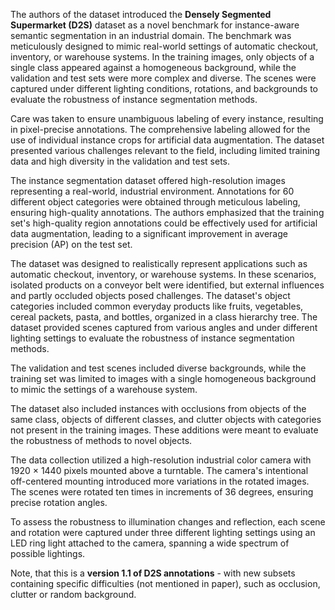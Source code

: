 The authors of the dataset introduced the **Densely Segmented Supermarket (D2S)** dataset as a novel benchmark for instance-aware semantic segmentation in an industrial domain. The benchmark was meticulously designed to mimic real-world settings of automatic checkout, inventory, or warehouse systems. In the training images, only objects of a single class appeared against a homogeneous background, while the validation and test sets were more complex and diverse. The scenes were captured under different lighting conditions, rotations, and backgrounds to evaluate the robustness of instance segmentation methods.

Care was taken to ensure unambiguous labeling of every instance, resulting in pixel-precise annotations. The comprehensive labeling allowed for the use of individual instance crops for artificial data augmentation. The dataset presented various challenges relevant to the field, including limited training data and high diversity in the validation and test sets.

The instance segmentation dataset offered high-resolution images representing a real-world, industrial environment. Annotations for 60 different object categories were obtained through meticulous labeling, ensuring high-quality annotations. The authors emphasized that the training set's high-quality region annotations could be effectively used for artificial data augmentation, leading to a significant improvement in average precision (AP) on the test set.

The dataset was designed to realistically represent applications such as automatic checkout, inventory, or warehouse systems. In these scenarios, isolated products on a conveyor belt were identified, but external influences and partly occluded objects posed challenges. The dataset's object categories included common everyday products like fruits, vegetables, cereal packets, pasta, and bottles, organized in a class hierarchy tree. The dataset provided scenes captured from various angles and under different lighting settings to evaluate the robustness of instance segmentation methods.

The validation and test scenes included diverse backgrounds, while the training set was limited to images with a single homogeneous background to mimic the settings of a warehouse system.

The dataset also included instances with occlusions from objects of the same class, objects of different classes, and clutter objects with categories not present in the training images. These additions were meant to evaluate the robustness of methods to novel objects.

The data collection utilized a high-resolution industrial color camera with 1920 × 1440 pixels mounted above a turntable. The camera's intentional off-centered mounting introduced more variations in the rotated images. The scenes were rotated ten times in increments of 36 degrees, ensuring precise rotation angles.

To assess the robustness to illumination changes and reflection, each scene and rotation were captured under three different lighting settings using an LED ring light attached to the camera, spanning a wide spectrum of possible lightings.

Note, that this is a **version 1.1 of D2S annotations** - with new subsets containing specific
difficulties (not mentioned in paper), such as occlusion, clutter or random background.
